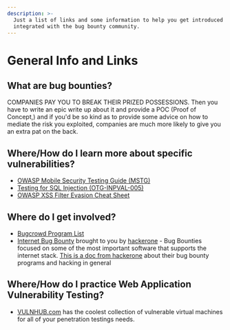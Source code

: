 ```yaml
---
description: >-
  Just a list of links and some information to help you get introduced and
  integrated with the bug bounty community.
---
```


# General Info and Links

## What are bug bounties?

COMPANIES PAY YOU TO BREAK THEIR PRIZED POSSESSIONS. Then you have to write an epic write up about it and provide a POC \(Proof of Concept,\) and if you'd be so kind as to provide some advice on how to mediate the risk you exploited, companies are much more likely to give you an extra pat on the back.

## Where/How do I learn more about specific vulnerabilities?

* [OWASP Mobile Security Testing Guide \(MSTG\)](https://github.com/OWASP/owasp-mstg)
* [Testing for SQL Injection \(OTG-INPVAL-005\)](https://www.owasp.org/index.php/Testing_for_SQL_Injection_%28OTG-INPVAL-005%29)
* [OWASP XSS Filter Evasion Cheat Sheet](https://www.owasp.org/index.php/XSS_Filter_Evasion_Cheat_Sheet)

## Where do I get involved?

* [Bugcrowd Program List](https://bugcrowd.com/programs)
* [Internet Bug Bounty](https://www.hackerone.com/internet-bug-bounty) brought to you by [hackerone](https://www.hackerone.com/) - Bug Bounties focused on some of the most important software that supports the internet stack. [This is a doc from hackerone](https://docs.hackerone.com/hackers.html) about their bug bounty programs and hacking in general

## Where/How do I practice Web Application Vulnerability Testing?

* [VULNHUB.com](https://www.vulnhub.com/) has the coolest collection of vulnerable virtual machines for all of your penetration testings needs.

